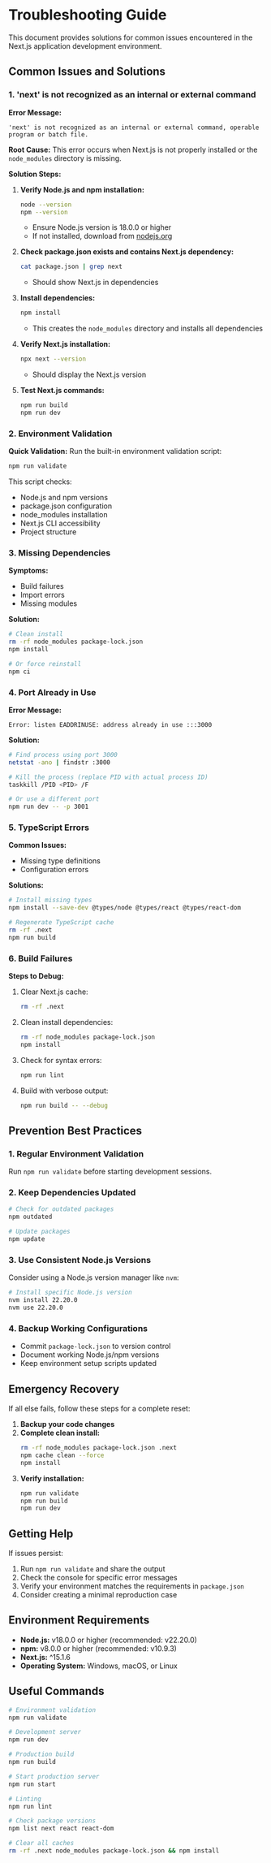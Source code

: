 # Troubleshooting Guide

This document provides solutions for common issues encountered in the Next.js application development environment.

## Common Issues and Solutions

### 1. 'next' is not recognized as an internal or external command

**Error Message:**
```
'next' is not recognized as an internal or external command, operable program or batch file.
```

**Root Cause:**
This error occurs when Next.js is not properly installed or the `node_modules` directory is missing.

**Solution Steps:**

1. **Verify Node.js and npm installation:**
   ```bash
   node --version
   npm --version
   ```
   - Ensure Node.js version is 18.0.0 or higher
   - If not installed, download from [nodejs.org](https://nodejs.org/)

2. **Check package.json exists and contains Next.js dependency:**
   ```bash
   cat package.json | grep next
   ```
   - Should show Next.js in dependencies

3. **Install dependencies:**
   ```bash
   npm install
   ```
   - This creates the `node_modules` directory and installs all dependencies

4. **Verify Next.js installation:**
   ```bash
   npx next --version
   ```
   - Should display the Next.js version

5. **Test Next.js commands:**
   ```bash
   npm run build
   npm run dev
   ```

### 2. Environment Validation

**Quick Validation:**
Run the built-in environment validation script:
```bash
npm run validate
```

This script checks:
- Node.js and npm versions
- package.json configuration
- node_modules installation
- Next.js CLI accessibility
- Project structure

### 3. Missing Dependencies

**Symptoms:**
- Build failures
- Import errors
- Missing modules

**Solution:**
```bash
# Clean install
rm -rf node_modules package-lock.json
npm install

# Or force reinstall
npm ci
```

### 4. Port Already in Use

**Error Message:**
```
Error: listen EADDRINUSE: address already in use :::3000
```

**Solution:**
```bash
# Find process using port 3000
netstat -ano | findstr :3000

# Kill the process (replace PID with actual process ID)
taskkill /PID <PID> /F

# Or use a different port
npm run dev -- -p 3001
```

### 5. TypeScript Errors

**Common Issues:**
- Missing type definitions
- Configuration errors

**Solutions:**
```bash
# Install missing types
npm install --save-dev @types/node @types/react @types/react-dom

# Regenerate TypeScript cache
rm -rf .next
npm run build
```

### 6. Build Failures

**Steps to Debug:**
1. Clear Next.js cache:
   ```bash
   rm -rf .next
   ```

2. Clean install dependencies:
   ```bash
   rm -rf node_modules package-lock.json
   npm install
   ```

3. Check for syntax errors:
   ```bash
   npm run lint
   ```

4. Build with verbose output:
   ```bash
   npm run build -- --debug
   ```

## Prevention Best Practices

### 1. Regular Environment Validation
Run `npm run validate` before starting development sessions.

### 2. Keep Dependencies Updated
```bash
# Check for outdated packages
npm outdated

# Update packages
npm update
```

### 3. Use Consistent Node.js Versions
Consider using a Node.js version manager like `nvm`:
```bash
# Install specific Node.js version
nvm install 22.20.0
nvm use 22.20.0
```

### 4. Backup Working Configurations
- Commit `package-lock.json` to version control
- Document working Node.js/npm versions
- Keep environment setup scripts updated

## Emergency Recovery

If all else fails, follow these steps for a complete reset:

1. **Backup your code changes**
2. **Complete clean install:**
   ```bash
   rm -rf node_modules package-lock.json .next
   npm cache clean --force
   npm install
   ```
3. **Verify installation:**
   ```bash
   npm run validate
   npm run build
   npm run dev
   ```

## Getting Help

If issues persist:
1. Run `npm run validate` and share the output
2. Check the console for specific error messages
3. Verify your environment matches the requirements in `package.json`
4. Consider creating a minimal reproduction case

## Environment Requirements

- **Node.js:** v18.0.0 or higher (recommended: v22.20.0)
- **npm:** v8.0.0 or higher (recommended: v10.9.3)
- **Next.js:** ^15.1.6
- **Operating System:** Windows, macOS, or Linux

## Useful Commands

```bash
# Environment validation
npm run validate

# Development server
npm run dev

# Production build
npm run build

# Start production server
npm run start

# Linting
npm run lint

# Check package versions
npm list next react react-dom

# Clear all caches
rm -rf .next node_modules package-lock.json && npm install
```
